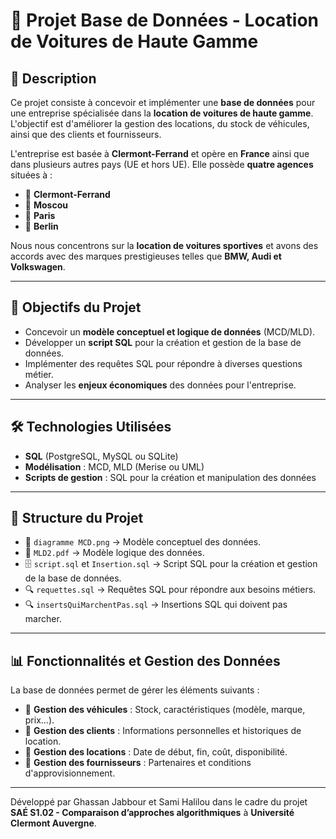 # 🚗 Projet Base de Données - Location de Voitures de Haute Gamme

## 📖 Description

Ce projet consiste à concevoir et implémenter une **base de données** pour une entreprise spécialisée dans la **location de voitures de haute gamme**. L'objectif est d'améliorer la gestion des locations, du stock de véhicules, ainsi que des clients et fournisseurs.

L'entreprise est basée à **Clermont-Ferrand** et opère en **France** ainsi que dans plusieurs autres pays (UE et hors UE). Elle possède **quatre agences** situées à :

- 📍 **Clermont-Ferrand**
- 📍 **Moscou**
- 📍 **Paris**
- 📍 **Berlin**

Nous nous concentrons sur la **location de voitures sportives** et avons des accords avec des marques prestigieuses telles que **BMW, Audi et Volkswagen**.

---

## 🎯 Objectifs du Projet

- Concevoir un **modèle conceptuel et logique de données** (MCD/MLD).
- Développer un **script SQL** pour la création et gestion de la base de données.
- Implémenter des requêtes SQL pour répondre à diverses questions métier.
- Analyser les **enjeux économiques** des données pour l'entreprise.

---

## 🛠️ Technologies Utilisées

- **SQL** (PostgreSQL, MySQL ou SQLite)
- **Modélisation** : MCD, MLD (Merise ou UML)
- **Scripts de gestion** : SQL pour la création et manipulation des données

---

## 📂 Structure du Projet

- 📜 `diagramme MCD.png` → Modèle conceptuel des données.
- 📜 `MLD2.pdf` → Modèle logique des données.
- 🗄️ `script.sql` et `Insertion.sql` → Script SQL pour la création et gestion de la base de données.
- 🔍 `requettes.sql` → Requêtes SQL pour répondre aux besoins métiers.
- 🔍 `insertsQuiMarchentPas.sql` → Insertions SQL qui doivent pas marcher.

---

## 📊 Fonctionnalités et Gestion des Données

La base de données permet de gérer les éléments suivants :

- 📌 **Gestion des véhicules** : Stock, caractéristiques (modèle, marque, prix…).
- 📌 **Gestion des clients** : Informations personnelles et historiques de location.
- 📌 **Gestion des locations** : Date de début, fin, coût, disponibilité.
- 📌 **Gestion des fournisseurs** : Partenaires et conditions d'approvisionnement.

---
Développé par Ghassan Jabbour et Sami Halilou dans le cadre du projet **SAÉ S1.02 - Comparaison d’approches algorithmiques** à **Université Clermont Auvergne**.
